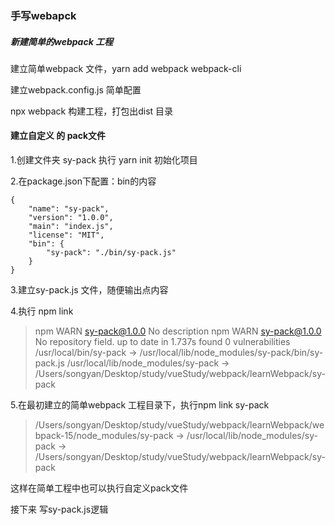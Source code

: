 ### 手写webapck


##### 新建简单的webpack 工程

建立简单webpack 文件，yarn add  webpack webpack-cli

建立webpack.config.js 简单配置

npx webpack 构建工程，打包出dist 目录


#### 建立自定义 的 pack文件

1.创建文件夹 sy-pack 执行 yarn init 初始化项目

2.在package.json下配置：bin的内容

	{
		"name": "sy-pack",
		"version": "1.0.0",
		"main": "index.js",
		"license": "MIT",
		"bin": {
			"sy-pack": "./bin/sy-pack.js"
		}
	}

3.建立sy-pack.js 文件，随便输出点内容

4.执行 npm link 

 >npm WARN sy-pack@1.0.0 No description
npm WARN sy-pack@1.0.0 No repository field.
up to date in 1.737s
found 0 vulnerabilities
/usr/local/bin/sy-pack -> /usr/local/lib/node_modules/sy-pack/bin/sy-pack.js
/usr/local/lib/node_modules/sy-pack -> /Users/songyan/Desktop/study/vueStudy/webpack/learnWebpack/sy-pack

5.在最初建立的简单webpack 工程目录下，执行npm link sy-pack

 >/Users/songyan/Desktop/study/vueStudy/webpack/learnWebpack/webpack-15/node_modules/sy-pack -> /usr/local/lib/node_modules/sy-pack -> /Users/songyan/Desktop/study/vueStudy/webpack/learnWebpack/sy-pack

这样在简单工程中也可以执行自定义pack文件

接下来 写sy-pack.js逻辑


